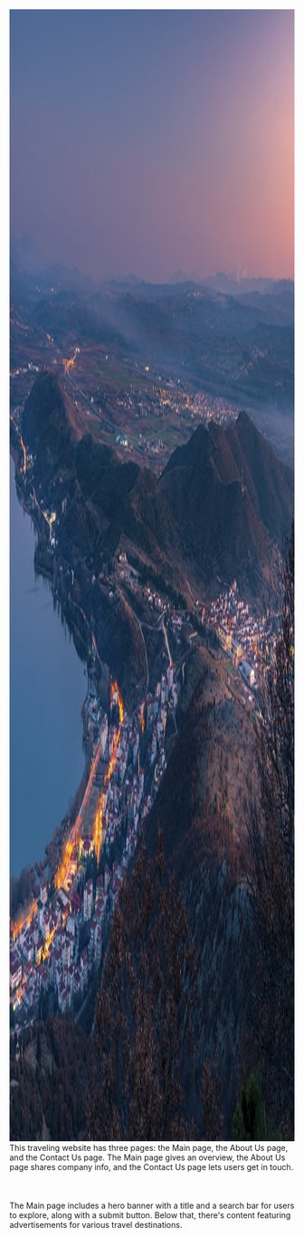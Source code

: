 <img src="./src/img/main-page-her-banner.jpg" style="height: 50vh; width: 100%; background-size: cover;">
This traveling website has three pages: the Main page, the About Us page, and the Contact Us page. The Main page gives an overview, the About Us page shares company info, and the Contact Us page lets users get in touch.
<br><br><br><br>
The Main page includes a hero banner with a title and a search bar for users to explore, along with a submit button. Below that, there's content featuring advertisements for various travel destinations.
